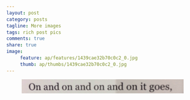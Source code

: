 ```yaml
---
layout: post
category: posts
tagline: More images
tags: rich post pics
comments: true
share: true
image: 
     feature: ap/features/1439cae32b70c0c2_0.jpg
     thumb: ap/thumbs/1439cae32b70c0c2_0.jpg
---
```

<figure class="">
<a href = "/images/ap/standard/1439cae32b70c0c2_0.jpg">
<img src="/images/ap/standard/1439cae32b70c0c2_0.jpg">
</a></figure>
